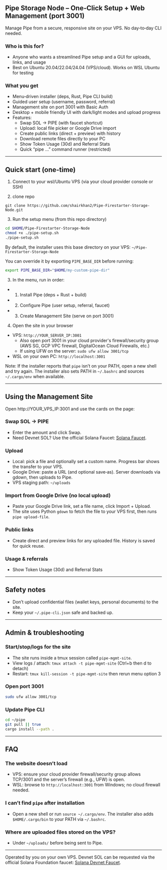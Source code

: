 ## Pipe Storage Node – One‑Click Setup + Web Management (port 3001)

Manage Pipe from a secure, responsive site on your VPS. No day‑to‑day CLI needed.

### Who is this for?
- Anyone who wants a streamlined Pipe setup and a GUI for uploads, links, and usage
- Best on Ubuntu 20.04/22.04/24.04 (VPS/cloud). Works on WSL Ubuntu for testing

### What you get
- Menu‑driven installer (deps, Rust, Pipe CLI build)
- Guided user setup (username, password, referral)
- Management site on port 3001 with Basic Auth
- Desktop + mobile friendly UI with dark/light modes and upload progress
- Features:
  - Swap SOL → PIPE (with faucet shortcut)
  - Upload: local file picker or Google Drive import
  - Create public links (direct + preview) with history
  - Download remote files directly to your PC
  - Show Token Usage (30d) and Referral Stats
  - Quick “pipe …” command runner (restricted)

---

## Quick start (one‑time)

1) Connect to your wsl/Ubuntu VPS (via your cloud provider console or SSH)

2) clone repo
```
git clone https://github.com/shairkhan2/Pipe-Firestarter-Storage-Node.git
```

3) Run the setup menu (from this repo directory)
```bash
cd $HOME/Pipe-Firestarter-Storage-Node
chmod +x ./pipe-setup.sh
./pipe-setup.sh
```

By default, the installer uses this base directory on your VPS: `~/Pipe-Firestarter-Storage-Node`

You can override it by exporting `PIPE_BASE_DIR` before running:
```bash
export PIPE_BASE_DIR="$HOME/my-custom-pipe-dir"
```

3) In the menu, run in order:
- 1) Install Pipe (deps + Rust + build)
- 2) Configure Pipe (user setup, referral, faucet)
- 3) Create Management Site (serve on port 3001)

4) Open the site in your browser
- VPS: `http://YOUR_SERVER_IP:3001`
  - Also open port 3001 in your cloud provider's firewall/security group (AWS SG, GCP VPC firewall, DigitalOcean Cloud Firewalls, etc.)
  - If using UFW on the server: `sudo ufw allow 3001/tcp`
- WSL on your own PC: `http://localhost:3001`

Note: If the installer reports that `pipe` isn’t on your PATH, open a new shell and try again. The installer also sets PATH in `~/.bashrc` and sources `~/.cargo/env` when available.

---

## Using the Management Site

Open http://YOUR_VPS_IP:3001 and use the cards on the page:

### Swap SOL → PIPE
- Enter the amount and click Swap.
- Need Devnet SOL? Use the official Solana Faucet: [Solana Faucet](https://faucet.solana.com/).

### Upload
- Local: pick a file and optionally set a custom name. Progress bar shows the transfer to your VPS.
- Google Drive: paste a URL (and optional save‑as). Server downloads via gdown, then uploads to Pipe.
- VPS staging path: `~/uploads`

### Import from Google Drive (no local upload)
- Paste your Google Drive link, set a file name, click Import + Upload.
- The site uses Python `gdown` to fetch the file to your VPS first, then runs `pipe upload-file`.

### Public links
- Create direct and preview links for any uploaded file. History is saved for quick reuse.

### Usage & referrals
- Show Token Usage (30d) and Referral Stats

---

## Safety notes
- Don’t upload confidential files (wallet keys, personal documents) to the site.
- Keep your `~/.pipe-cli.json` safe and backed up.

---

## Admin & troubleshooting

### Start/stop/logs for the site
- The site runs inside a tmux session called `pipe-mgmt-site`.
- View logs / attach: `tmux attach -t pipe-mgmt-site` (Ctrl+b then d to detach)
- Restart: `tmux kill-session -t pipe-mgmt-site` then rerun menu option 3

### Open port 3001
```bash
sudo ufw allow 3001/tcp
```

### Update Pipe CLI
```bash
cd ~/pipe
git pull || true
cargo install --path .
```

---

## FAQ

### The website doesn’t load
- VPS: ensure your cloud provider firewall/security group allows TCP/3001 and the server’s firewall (e.g., UFW) is open.
- WSL: browse to `http://localhost:3001` from Windows; no cloud firewall needed.

### I can’t find `pipe` after installation
- Open a new shell or run `source ~/.cargo/env`. The installer also adds `$HOME/.cargo/bin` to your PATH via `~/.bashrc`.

### Where are uploaded files stored on the VPS?
- Under `~/uploads/` before being sent to Pipe.

---

Operated by you on your own VPS. Devnet SOL can be requested via the official Solana Foundation faucet: [Solana Devnet Faucet](https://faucet.solana.com/).






